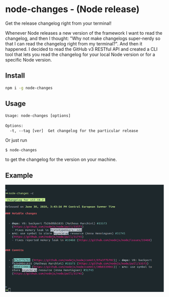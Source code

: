 # node-changes - (Node release)

Get the release changelog right from your terminal!

Whenever Node releases a new version of the framework I want to read the changelog, and then I thought: "Why not make changelogs super-nerdy so that I can read the changelog right from my terminal?". And then it happened. I decided to read the GitHub v3 RESTful API and created a CLI tool that lets you read the changelog for your local Node version or for a specific Node version.

## Install
```bash
npm i -g node-changes
```

## Usage
```
Usage: node-changes [options]

Options:
  -t, --tag [ver]  Get changelog for the particular release
```

Or just run 
```
$ node-changes
``` 
to get the changelog for the version on your machine.

## Example

![terminal_execution](assets/example.png)
